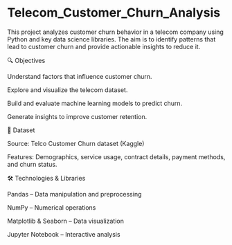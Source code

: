 # Telecom_Customer_Churn_Analysis
This project analyzes customer churn behavior in a telecom company using Python and key data science libraries. The aim is to identify patterns that lead to customer churn and provide actionable insights to reduce it.


🔍 Objectives

Understand factors that influence customer churn.

Explore and visualize the telecom dataset.

Build and evaluate machine learning models to predict churn.

Generate insights to improve customer retention.

📁 Dataset

Source: Telco Customer Churn dataset (Kaggle)

Features: Demographics, service usage, contract details, payment methods, and churn status.

🛠️ Technologies & Libraries

Pandas – Data manipulation and preprocessing

NumPy – Numerical operations

Matplotlib & Seaborn – Data visualization

Jupyter Notebook – Interactive analysis

